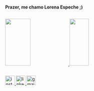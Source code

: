 <h4 align="left">Prazer, me chamo Lorena Espeche ;)</h4>

##

<div>
  <a href="https://github.com/lorenaespeche">
  <img width= "40%" height="150" src="https://github-readme-stats.vercel.app/api?username=lorenaespeche&count_private=true&show_icons=true&include_all_commits=true&theme=radical">
  <img width= "35%" height="150" src="https://github-readme-stats.vercel.app/api/top-langs/?username=lorenaespeche&layout=compact&theme=radical">
</div>

##
<div align="left">
  <a href="https://www.instagram.com/lorenaespeche?igsh=NjVtbHptbjlpcTE0&utm_source=qr"><img src="https://img.shields.io/static/v1?message=Instagram&logo=instagram&label=&color=E4405F&logoColor=white&labelColor=&style=for-the-badge" height="30" alt="instagram logo"  />
  <a href="www.linkedin.com/in/lorenaespeche"><img src="https://img.shields.io/static/v1?message=LinkedIn&logo=linkedin&label=&color=0077B5&logoColor=white&labelColor=&style=for-the-badge" height="30" alt="linkedin logo"  />
  <a href="mailto:lorenamesquitaespeche@gmail.com"><img src="https://img.shields.io/static/v1?message=Gmail&logo=gmail&label=&color=D14836&logoColor=white&labelColor=&style=for-the-badge" height="30" alt="gmail logo"  />
</div>

